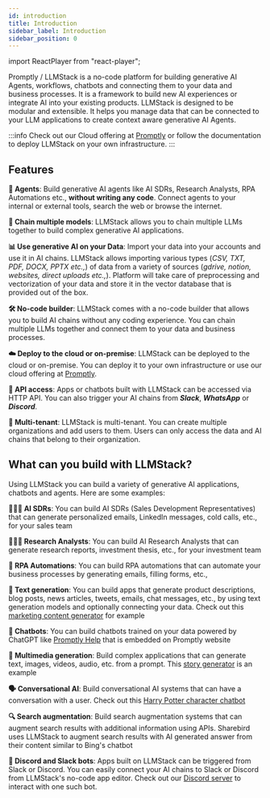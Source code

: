 ```yaml
---
id: introduction
title: Introduction
sidebar_label: Introduction
sidebar_position: 0
---
```


import ReactPlayer from "react-player";

Promptly / LLMStack is a no-code platform for building generative AI Agents, workflows, chatbots and connecting them to your data and business processes. It is a framework to build new AI experiences or integrate AI into your existing products. LLMStack is designed to be modular and extensible. It helps you manage data that can be connected to your LLM applications to create context aware generative AI Agents.

:::info
Check out our Cloud offering at [Promptly](https://trypromptly.com) or follow the documentation to deploy LLMStack on your own infrastructure.
:::

<ReactPlayer
  playing
  controls
  url="https://www.youtube.com/watch?v=P9VoR8WPy7E"
  width="100%"
  height="540px"
  loop
/>

## Features

**🤖 Agents**: Build generative AI agents like AI SDRs, Research Analysts, RPA Automations etc., **without writing any code**. Connect agents to your internal or external tools, search the web or browse the internet.

**🔗 Chain multiple models**: LLMStack allows you to chain multiple LLMs together to build complex generative AI applications.

**📊 Use generative AI on your Data**: Import your data into your accounts and use it in AI chains. LLMStack allows importing various types (_CSV, TXT, PDF, DOCX, PPTX etc.,_) of data from a variety of sources (_gdrive, notion, websites, direct uploads etc.,_). Platform will take care of preprocessing and vectorization of your data and store it in the vector database that is provided out of the box.

**🛠️ No-code builder**: LLMStack comes with a no-code builder that allows you to build AI chains without any coding experience. You can chain multiple LLMs together and connect them to your data and business processes.

**☁️ Deploy to the cloud or on-premise**: LLMStack can be deployed to the cloud or on-premise. You can deploy it to your own infrastructure or use our cloud offering at [Promptly](https://trypromptly.com).

**🚀 API access**: Apps or chatbots built with LLMStack can be accessed via HTTP API. You can also trigger your AI chains from **_Slack_**, **_WhatsApp_** or **_Discord_**.

**🏢 Multi-tenant**: LLMStack is multi-tenant. You can create multiple organizations and add users to them. Users can only access the data and AI chains that belong to their organization.

## What can you build with LLMStack?

Using LLMStack you can build a variety of generative AI applications, chatbots and agents. Here are some examples:

**👩🏻‍💼 AI SDRs**: You can build AI SDRs (Sales Development Representatives) that can generate personalized emails, LinkedIn messages, cold calls, etc., for your sales team

**👩🏻‍💻 Research Analysts**: You can build AI Research Analysts that can generate research reports, investment thesis, etc., for your investment team

**🤖 RPA Automations**: You can build RPA automations that can automate your business processes by generating emails, filling forms, etc.,

**📝 Text generation**: You can build apps that generate product descriptions, blog posts, news articles, tweets, emails, chat messages, etc., by using text generation models and optionally connecting your data. Check out this [marketing content generator](https://trypromptly.com/app/50ee8bae-712e-4b95-9254-74d7bcf3f0cb) for example

**🤖 Chatbots**: You can build chatbots trained on your data powered by ChatGPT like [Promptly Help](https://trypromptly.com/app/f4d7cb50-1805-4add-80c5-e30334bce53c) that is embedded on Promptly website

**🎨 Multimedia generation**: Build complex applications that can generate text, images, videos, audio, etc. from a prompt. This [story generator](https://trypromptly.com/app/9d6da897-67cf-4887-94ec-afd4b9362655) is an example

**🗣️ Conversational AI**: Build conversational AI systems that can have a conversation with a user. Check out this [Harry Potter character chatbot](https://trypromptly.com/app/bdeb9850-b32e-44cf-b2a8-e5d54dc5fba4)

**🔍 Search augmentation**: Build search augmentation systems that can augment search results with additional information using APIs. Sharebird uses LLMStack to augment search results with AI generated answer from their content similar to Bing's chatbot

**💬 Discord and Slack bots**: Apps built on LLMStack can be triggered from Slack or Discord. You can easily connect your AI chains to Slack or Discord from LLMStack's no-code app editor. Check out our [Discord server](https://discord.gg/3JsEzSXspJ) to interact with one such bot.

